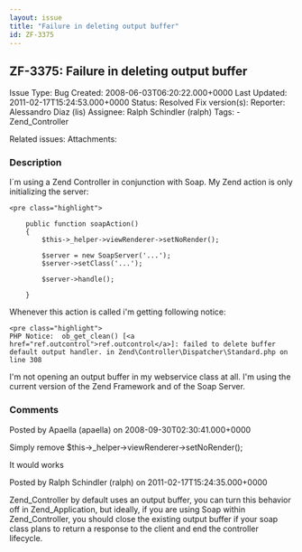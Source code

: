 ```yaml
---
layout: issue
title: "Failure in deleting output buffer"
id: ZF-3375
---
```


ZF-3375: Failure in deleting output buffer
------------------------------------------

 Issue Type: Bug Created: 2008-06-03T06:20:22.000+0000 Last Updated: 2011-02-17T15:24:53.000+0000 Status: Resolved Fix version(s): 
 Reporter:  Alessandro Diaz (lis)  Assignee:  Ralph Schindler (ralph)  Tags: - Zend\_Controller
 
 Related issues: 
 Attachments: 
### Description

I´m using a Zend Controller in conjunction with Soap. My Zend action is only initializing the server:

 
    <pre class="highlight">
    
        public function soapAction()
        {
            $this->_helper->viewRenderer->setNoRender();
    
            $server = new SoapServer('...');
            $server->setClass('...');
    
            $server->handle();
    
        }
    


Whenever this action is called i'm getting following notice:

 
    <pre class="highlight">
    PHP Notice:  ob_get_clean() [<a href="ref.outcontrol">ref.outcontrol</a>]: failed to delete buffer default output handler. in Zend\Controller\Dispatcher\Standard.php on line 308


I'm not opening an output buffer in my webservice class at all. I'm using the current version of the Zend Framework and of the Soap Server.

 

 

### Comments

Posted by Apaella (apaella) on 2008-09-30T02:30:41.000+0000

Simply remove $this->\_helper->viewRenderer->setNoRender();

It would works

 

 

Posted by Ralph Schindler (ralph) on 2011-02-17T15:24:35.000+0000

Zend\_Controller by default uses an output buffer, you can turn this behavior off in Zend\_Application, but ideally, if you are using Soap within Zend\_Controller, you should close the existing output buffer if your soap class plans to return a response to the client and end the controller lifecycle.

 

 
